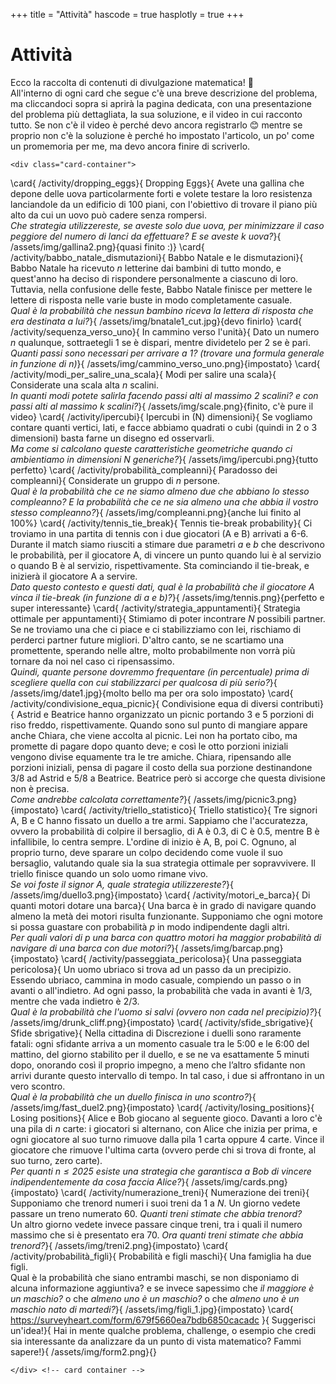 +++
title = "Attività"
hascode = true
hasplotly = true
+++


# Attività

Ecco la raccolta di contenuti di divulgazione matematica! 🤩\
All'interno di ogni card che segue c'è una breve descrizione del problema, ma cliccandoci sopra si aprirà la pagina dedicata, con una presentazione del problema più dettagliata, la sua soluzione, e il video in cui racconto tutto. Se non c'è il video è perché devo ancora registrarlo 😊 mentre se proprio non c'è la soluzione è perché ho impostato l'articolo, un po' come un promemoria per me, ma devo ancora finire di scriverlo.

~~~ 
<div class="card-container">
~~~
<!-- \card{
    /activity/project_euler}{
        Problemi del progetto Eulero}{
            Una raccolta di storiche challenge da risolvere per metodi matematici (scervellandosi in vari modi) o informatici (scrivendo dell'opportuno codice). Sono più di 900 problemi quindi ci sarà molto materiale con cui cimentarsi.}{
                /assets/img/peuler2.jpg}{} -->
\card{
    /activity/dropping_eggs}{
        Dropping Eggs}{
            Avete una gallina che depone delle uova particolarmente forti e volete testare la loro resistenza lanciandole da un edificio di 100 piani, con l'obiettivo di trovare il piano più alto da cui un uovo può cadere senza rompersi.\
            _Che strategia utilizzereste, se aveste solo due uova, per minimizzare il caso peggiore del numero di lanci da effettuare? E se aveste $k$ uova?_}{
                /assets/img/gallina2.png}{quasi finito :)}
\card{
    /activity/babbo_natale_dismutazioni}{
        Babbo Natale e le dismutazioni}{
            Babbo Natale ha ricevuto $n$ letterine dai bambini di tutto mondo, e quest'anno ha deciso di rispondere personalmente a ciascuno di loro. Tuttavia, nella confusione delle feste, Babbo Natale finisce per mettere le lettere di risposta nelle varie buste in modo completamente casuale.\
            _Qual è la probabilità che nessun bambino riceva la lettera di risposta che era destinata a lui?_}{
                /assets/img/bnatale1_cut.jpg}{devo finirlo}
\card{
    /activity/sequenza_verso_uno}{
        In cammino verso l'unità}{
            Dato un numero $n$ qualunque, sottraetegli 1 se è dispari, mentre dividetelo per 2 se è pari.\
            _Quanti passi sono necessari per arrivare a 1? (trovare una formula generale in funzione di $n$)_}{
                /assets/img/cammino_verso_uno.png}{impostato}
\card{
    /activity/modi_per_salire_una_scala}{
        Modi per salire una scala}{
            Considerate una scala alta $n$ scalini.\
            _In quanti modi potete salirla facendo passi alti al massimo 2 scalini? e con passi alti al massimo $k$ scalini?_}{
                /assets/img/scale.png}{finito, c'è pure il video}
\card{
    /activity/ipercubi}{
        Ipercubi in \(N\) dimensioni}{
            Se vogliamo contare quanti vertici, lati, e facce abbiamo quadrati o cubi (quindi in 2 o 3 dimensioni) basta farne un disegno ed osservarli.\
            _Ma come si calcolano queste caratteristiche geometriche quando ci ambientiamo in dimensioni $N$ generiche?_}{
                /assets/img/ipercubi.png}{tutto perfetto}
\card{
    /activity/probabilità_compleanni}{
        Paradosso dei compleanni}{
            Considerate un gruppo di $n$ persone.\
            _Qual è la probabilità che ce ne siamo almeno due che abbiano lo stesso compleanno? E la probabilità che ce ne sia almeno una che abbia il vostro stesso compleanno?_}{
                /assets/img/compleanni.png}{anche lui finito al 100%}
\card{
    /activity/tennis_tie_break}{
        Tennis tie-break probability}{
            Ci troviamo in una partita di tennis con i due giocatori (A e B) arrivati a 6-6. Durante il match siamo riusciti a stimare due parametri $a$ e $b$ che descrivono le probabilità, per il giocatore A, di vincere un punto quando lui è al servizio o quando B è al servizio, rispettivamente. Sta cominciando il tie-break, e inizierà il giocatore A a servire.\
            _Dato questo contesto e questi dati, qual è la probabilità che il giocatore A vinca il tie-break (in funzione di $a$ e $b$)?_}{
                /assets/img/tennis.png}{perfetto e super interessante}
\card{
    /activity/strategia_appuntamenti}{
        Strategia ottimale per appuntamenti}{
            Stimiamo di poter incontrare $N$ possibili partner. Se ne troviamo una che ci piace e ci stabilizziamo con lei, rischiamo di perderci partner future migliori. D'altro canto, se ne scartiamo una promettente, sperando nelle altre, molto probabilmente non vorrà più tornare da noi nel caso ci ripensassimo.\
            _Quindi, quante persone dovremmo frequentare (in percentuale) prima di scegliere quella con cui stabilizzarci per qualcosa di più serio?_}{
                /assets/img/date1.jpg}{molto bello ma per ora solo impostato}
\card{
    /activity/condivisione_equa_picnic}{
        Condivisione equa di diversi contributi}{
            Astrid e Beatrice hanno organizzato un picnic portando 3 e 5 porzioni di riso freddo, rispettivamente. Quando sono sul punto di mangiare appare anche Chiara, che viene accolta al picnic. Lei non ha portato cibo, ma promette di pagare dopo quanto deve; e così le otto porzioni iniziali vengono divise equamente tra le tre amiche. Chiara, ripensando alle porzioni iniziali, pensa di pagare il costo della sua porzione destinandone 3/8 ad Astrid e 5/8 a Beatrice. Beatrice però si accorge che questa divisione non è precisa.\
            _Come andrebbe calcolata correttamente?_}{
                /assets/img/picnic3.png}{impostato}
\card{
    /activity/triello_statistico}{
        Triello statistico}{
            Tre signori A, B e C hanno fissato un duello a tre armi. Sappiamo che l'accuratezza, ovvero la probabilità di colpire il bersaglio, di A è 0.3, di C è 0.5, mentre B è infallibile, lo centra sempre. L'ordine di inizio è A, B, poi C. Ognuno, al proprio turno, deve sparare un colpo decidendo come vuole il suo bersaglio, valutando quale sia la sua strategia ottimale per sopravvivere. Il triello finisce quando un solo uomo rimane vivo.\
            _Se voi foste il signor A, quale strategia utilizzereste?_}{
                /assets/img/duello3.png}{impostato}
\card{
    /activity/motori_e_barca}{
        Di quanti motori dotare una barca}{
            Una barca è in grado di navigare quando almeno la metà dei motori risulta funzionante. Supponiamo che ogni motore si possa guastare con probabilità $p$ in modo indipendente dagli altri.\
            _Per quali valori di $p$ una barca con quattro motori ha maggior probabilità di navigare di una barca con due motori?_}{
                /assets/img/barcap.png}{impostato}
\card{
    /activity/passeggiata_pericolosa}{
        Una passeggiata pericolosa}{
            Un uomo ubriaco si trova ad un passo da un precipizio. Essendo ubriaco, cammina in modo casuale, compiendo un passo o in avanti o all'indietro. Ad ogni passo, la probabilità che vada in avanti è 1/3, mentre che vada indietro è 2/3.\
            _Qual è la probabilità che l'uomo si salvi (ovvero non cada nel precipizio)?_}{
                /assets/img/drunk_cliff.png}{impostato}
\card{
    /activity/sfide_sbrigative}{
        Sfide sbrigative}{
            Nella cittadina di Discrezione i duelli sono raramente fatali: ogni sfidante arriva a un momento casuale tra le 5:00 e le 6:00 del mattino, del giorno stabilito per il duello, e se ne va esattamente 5 minuti dopo, onorando così il proprio impegno, a meno che l’altro sfidante non arrivi durante questo intervallo di tempo. In tal caso, i due si affrontano in un vero scontro. \
            _Qual è la probabilità che un duello finisca in uno scontro?_}{
                /assets/img/fast_duel2.png}{impostato}
\card{
    /activity/losing_positions}{
        Losing positions}{
            Alice e Bob giocano al seguente gioco. Davanti a loro c'è una pila di $n$ carte: i giocatori si alternano, con Alice che inizia per prima, e ogni giocatore al suo turno rimuove dalla pila 1 carta oppure 4 carte. Vince il giocatore che rimuove l'ultima carta (ovvero perde chi si trova di fronte, al suo turno, zero carte).\
            _Per quanti $n\leq 2025$ esiste una strategia che garantisca a Bob di vincere indipendentemente da cosa faccia Alice?_}{
                /assets/img/cards.png}{impostato}
\card{
    /activity/numerazione_treni}{
        Numerazione dei treni}{
            Supponiamo che trenord numeri i suoi treni da 1 a $N$. Un giorno vedete passare un treno numerato 60. _Quanti treni stimate che abbia trenord?_\
            Un altro giorno vedete invece passare cinque treni, tra i quali il numero massimo che si è presentato era 70. _Ora quanti treni stimate che abbia trenord?_}{
                /assets/img/treni2.png}{impostato}
\card{
    /activity/probabilità_figli}{
        Probabilità e figli maschi}{
            Una famiglia ha due figli. \
			Qual è la probabilità che siano entrambi maschi, se non disponiamo di alcuna informazione aggiuntiva? e se invece sapessimo che _il maggiore è un maschio?_ o che _almeno uno è un maschio?_ o che _almeno uno è un maschio nato di martedi?_}{
                /assets/img/figli_1.jpg}{impostato}
\card{
    https://surveyheart.com/form/679f5660ea7bdb6850cacadc }{
        Suggerisci un'idea!}{
             Hai in mente qualche problema, challenge, o esempio che credi sia interessante da analizzare da un punto di vista matematico? Fammi sapere!}{
                /assets/img/form2.png}{}
<!-- \card{
    /activity/project_euler}{
        Problemi del progetto Eulero}{
            Una raccolta di storiche challenge da risolvere per metodi matematici (scervellandosi in vari modi) o informatici (scrivendo dell'opportuno codice). Sono più di 900 problemi quindi ci sarà molto materiale con cui cimentarsi.}{
                /assets/img/peuler2.jpg}{} -->
~~~ 
</div> <!-- card container -->
~~~ 

<!--   <div class="card">
      <h5 class="card-title">Another Card</h5>
      <p class="card-content">
        This card also has some text to display its content. You can customize it as needed.
      </p>
    <img src="https://via.placeholder.com/286x180" alt="Card Image" style="width: 100%; height: auto;">
      <div style="display: flex; justify-content: space-between; align-items: center;">
        <button style="border: 1px solid #6c757d; background-color: transparent; color: #6c757d; padding: 0.25rem 0.5rem; border-radius: 0.25rem; font-size: 0.875rem; cursor: pointer;">
          View
        </button>
        <small style="color: #6c757d;">5 mins</small>
      </div>
  </div> -->


<!-- {{ addcomments }} -->
